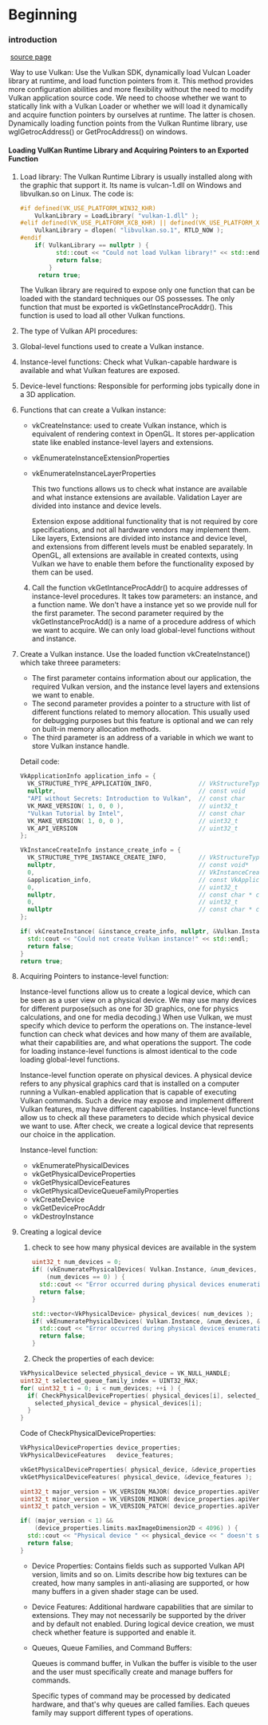 

# Beginning

### introduction

​	[source page](http://software.intel.com/en-us/articles/api-without-secrets-introduction-to-vulkan-part-1 )

​     Way to use Vulkan: Use the Vulkan SDK, dynamically load Vulcan Loader library at runtime,  and load function pointers from it. This method provides more configuration abilities and more flexibility without the need to modify Vulkan application source code. We need to choose whether we want to statically link with a Vulkan Loader or whether we will load it dynamically and acquire function pointers by ourselves at runtime. The latter is chosen. Dynamically loading function points from the Vulkan Runtime library, use wglGetrocAddress() or GetProcAddress() on windows.

#### Loading VulKan Runtime Library and Acquiring Pointers to an Exported Function

1. Load library: The  Vulkan Runtime Library is usually installed along with the graphic that support it. Its name is vulcan-1.dll on Windows and libvulkan.so on Linux. The code is:

   ```c++
   #if defined(VK_USE_PLATFORM_WIN32_KHR)
       VulkanLibrary = LoadLibrary( "vulkan-1.dll" );
   #elif defined(VK_USE_PLATFORM_XCB_KHR) || defined(VK_USE_PLATFORM_XLIB_KHR)
       VulkanLibrary = dlopen( "libvulkan.so.1", RTLD_NOW );
   #endif
       if( VulkanLibrary == nullptr ) {
             std::cout << "Could not load Vulkan library!" << std::endl;
             return false;
           }
        return true;
   ```

   The Vulkan library are required to expose only one function that can be loaded with the standard techniques our OS possesses. The only function that must be exported is vkGetInstanceProcAddr(). This function is used to load all other Vulkan functions.

2.  The type of Vulkan API procedures:

   1. Global-level functions used to create a Vulkan instance.
   2. Instance-level functions: Check what Vulkan-capable hardware is available and what Vulkan features are exposed.
   3. Device-level functions: Responsible for performing jobs typically done in a 3D application.

3. Functions that can create a Vulkan instance:

   + vkCreateInstance: used to create Vulkan instance, which is equivalent of rendering context in OpenGL. It stores per-application state like enabled instance-level layers and extensions.

   + vkEnumerateInstanceExtensionProperties

   + vkEnumerateInstanceLayerProperties

     This two functions allows us to check what instance are available and what instance extensions are available. Validation Layer are divided into instance and device levels.

     Extension expose additional functionality that is not required by core specifications, and not all hardware vendors may implement them. Like layers, Extensions are divided into instance and device level, and extensions from different levels must be enabled separately. In OpenGL, all extensions are available in created contexts, using Vulkan we have to enable them before the functionality exposed by them can be used.
     
   4. Call the function vkGetIntanceProcAddr() to acquire addresses of instance-level procedures.  It takes tow parameters: an instance, and a function name. We don't have a instance yet so we provide null for the first parameter. The second parameter required by the vkGetInstanceProcAdd() is a name of a procedure address of which we want to acquire. We can only load global-level functions without and instance. 

4. Create a Vulkan instance. Use the loaded function vkCreateInstance() which take threee parameters:

   + The first parameter contains information about our application, the required Vulkan version, and the instance level layers and extensions we want to enable. 
   + The second parameter provides a pointer to a structure with list of different functions related to memory allocation. This usually used for debugging purposes but this feature is optional and we can rely on built-in memory allocation methods.
   + The third parameter is an address of a variable in which we want to store Vulkan instance handle.

   Detail code:

   ``````c++
   VkApplicationInfo application_info = {
     VK_STRUCTURE_TYPE_APPLICATION_INFO,             // VkStructureType            sType
     nullptr,                                        // const void                *pNext
     "API without Secrets: Introduction to Vulkan",  // const char                *pApplicationName
     VK_MAKE_VERSION( 1, 0, 0 ),                     // uint32_t                   applicationVersion
     "Vulkan Tutorial by Intel",                     // const char                *pEngineName
     VK_MAKE_VERSION( 1, 0, 0 ),                     // uint32_t                   engineVersion
     VK_API_VERSION                                  // uint32_t                   apiVersion
   };
   
   VkInstanceCreateInfo instance_create_info = {
     VK_STRUCTURE_TYPE_INSTANCE_CREATE_INFO,         // VkStructureType            sType
     nullptr,                                        // const void*                pNext
     0,                                              // VkInstanceCreateFlags      flags
     &application_info,                              // const VkApplicationInfo   *pApplicationInfo
     0,                                              // uint32_t                   enabledLayerCount
     nullptr,                                        // const char * const        *ppEnabledLayerNames
     0,                                              // uint32_t                   enabledExtensionCount
     nullptr                                         // const char * const        *ppEnabledExtensionNames
   };
   
   if( vkCreateInstance( &instance_create_info, nullptr, &Vulkan.Instance ) != VK_SUCCESS ) {
     std::cout << "Could not create Vulkan instance!" << std::endl;
     return false;
   }
   return true;
   ``````

5. Acquiring Pointers to instance-level function: 

   Instance-level functions allow us to create a logical device, which can be seen as a user view on a physical device. We may use many devices for different purpose(such as one for 3D graphics, one for physics calculations, and one for media decoding.) When use Vulkan, we must specify which device to perform the operations on. The instance-level function can check what devices and how many of them are available, what their capabilities are, and what operations the support. The code for loading instance-level functions is almost identical to the code loading global-level functions.

   Instance-level function operate on physical devices. A physical device refers to any physical graphics card that is installed on a computer running a Vulkan-enabled application that is capable of executing Vulkan commands. Such a device may expose and implement different Vulkan features, may have different capabilities. Instance-level functions allow us to check all these parameters to decide which physical device we want to use. After check, we create a logical device that represents our choice in the application.

   Instance-level function:

   + vkEnumeratePhysicalDevices
   + vkGetPhysicalDeviceProperties
   + vkGetPhysicalDeviceFeatures
   + vkGetPhysicalDeviceQueueFamilyProperties
   + vkCreateDevice
   + vkGetDeviceProcAddr
   + vkDestroyInstance

6. Creating a logical device

   1. check to see how many physical devices are available in the system

      ```c++
      uint32_t num_devices = 0;
      if( (vkEnumeratePhysicalDevices( Vulkan.Instance, &num_devices, nullptr ) != VK_SUCCESS) ||
          (num_devices == 0) ) {
        std::cout << "Error occurred during physical devices enumeration!" << std::endl;
        return false;
      }
      
      std::vector<VkPhysicalDevice> physical_devices( num_devices );
      if( vkEnumeratePhysicalDevices( Vulkan.Instance, &num_devices, &physical_devices[0] ) != VK_SUCCESS ) {
        std::cout << "Error occurred during physical devices enumeration!" << std::endl;
        return false;
      }
      ```

   2.  Check the properties of each device:

      ```c++
      VkPhysicalDevice selected_physical_device = VK_NULL_HANDLE;
      uint32_t selected_queue_family_index = UINT32_MAX;
      for( uint32_t i = 0; i < num_devices; ++i ) {
        if( CheckPhysicalDeviceProperties( physical_devices[i], selected_queue_family_index ) ) {
          selected_physical_device = physical_devices[i];
        }
      }
      ```

      Code of CheckPhysicalDeviceProperties:

      ```c++
      VkPhysicalDeviceProperties device_properties;
      VkPhysicalDeviceFeatures   device_features;
      
      vkGetPhysicalDeviceProperties( physical_device, &device_properties );
      vkGetPhysicalDeviceFeatures( physical_device, &device_features );
      
      uint32_t major_version = VK_VERSION_MAJOR( device_properties.apiVersion );
      uint32_t minor_version = VK_VERSION_MINOR( device_properties.apiVersion );
      uint32_t patch_version = VK_VERSION_PATCH( device_properties.apiVersion );
      
      if( (major_version < 1) &&
          (device_properties.limits.maxImageDimension2D < 4096) ) {
        std::cout << "Physical device " << physical_device << " doesn't support required parameters!" << std::endl;
        return false;
      }
      ```

      + Device Properties: Contains fields such as supported Vulkan API version, limits and so on. Limits describe how big textures can be created, how many samples in anti-aliasing are supported, or how many buffers in a given shader stage can be used.

      + Device Features: Additional hardware capabilities that are similar to extensions. They may not necessarily be supported by the driver and by default not enabled. During logical device creation, we must check whether feature is supported and enable it.

      + Queues, Queue Families, and Command Buffers:

        Queues is command buffer, in Vulkan the buffer is visible to the user and the user must specifically create and manage buffers for commands.

        Specific types of command may be processed by dedicated hardware, and that's why queues are called families. Each queues family may support different types of operations.

        

